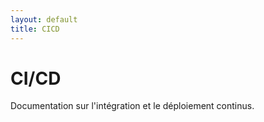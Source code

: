 ```yaml
---
layout: default
title: CICD
---
```


# CI/CD

Documentation sur l'intégration et le déploiement continus.